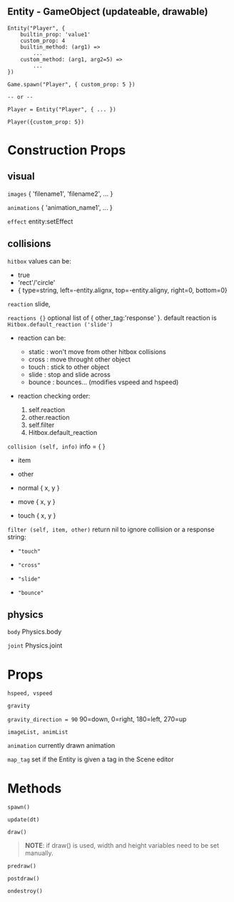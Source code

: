 ## Entity - GameObject (updateable, drawable)

```
Entity("Player", {
    builtin_prop: 'value1'
    custom_prop: 4
    builtin_method: (arg1) =>
        ...
    custom_method: (arg1, arg2=5) =>
        ...
})

Game.spawn("Player", { custom_prop: 5 })

-- or --

Player = Entity("Player", { ... })

Player({custom_prop: 5})
```

# Construction Props

## visual

`images` { 'filename1', 'filename2', ... }

`animations` { 'animation_name1', ... }

`effect` entity:setEffect <effect>

## collisions

`hitbox` values can be: 
- true
- 'rect'/'circle'
- { type=string, left=-entity.alignx, top=-entity.aligny, right=0, bottom=0}

`reaction`  slide, 

`reactions {}` optional list of { other_tag:'response' }. default reaction is `Hitbox.default_reaction ('slide')`

- reaction can be:

  - static : won't move from other hitbox collisions
  - cross : move throught other object
  - touch : stick to other object
  - slide : stop and slide across
  - bounce : bounces... (modifies vspeed and hspeed)

- reaction checking order:
  1. self.reaction
  2. other.reaction
  3. self.filter
  4. Hitbox.default_reaction

`collision (self, info)` info = { <see below> }

- item

- other

- normal { x, y }

- move { x, y }

- touch { x, y }

`filter (self, item, other)` return nil to ignore collision or a response string:

- `"touch"`

- `"cross"`

- `"slide"`

- `"bounce"`

## physics

`body` Physics.body <body>

`joint` Physics.joint <joint>

# Props

`hspeed, vspeed`

`gravity`

`gravity_direction = 90` 90=down, 0=right, 180=left, 270=up

`imageList, animList`

`animation` currently drawn animation

`map_tag` set if the Entity is given a tag in the Scene editor

# Methods

`spawn()`

`update(dt)`

`draw()`

> **NOTE**: if draw() is used, width and height variables need to be set manually.

`predraw()`

`postdraw()`

`ondestroy()`

